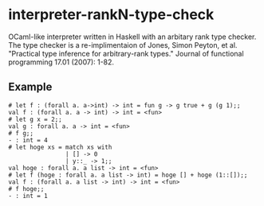 # interpreter-rankN-type-check
OCaml-like interpreter written in Haskell with an arbitary rank type checker.
The type checker is a re-implimentaion of Jones, Simon Peyton, et al. "Practical type inference for arbitrary-rank types." Journal of functional programming 17.01 (2007): 1-82.

## Example

```
# let f : (forall a. a->int) -> int = fun g -> g true + g (g 1);;
val f : (forall a. a -> int) -> int = <fun>
# let g x = 2;;
val g : forall a. a -> int = <fun>
# f g;;
- : int = 4
# let hoge xs = match xs with
                | [] -> 0
                | y::_ -> 1;;
val hoge : forall a. a list -> int = <fun>
# let f (hoge : forall a. a list -> int) = hoge [] + hoge (1::[]);;
val f : (forall a. a list -> int) -> int = <fun>
# f hoge;;
- : int = 1
```
